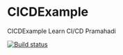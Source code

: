 # CICDExample
CICDExample Learn CI/CD Pramahadi

[![Build status](https://build.appcenter.ms/v0.1/apps/ac8493b2-ee35-4a53-9092-86edbd61b30e/branches/master/badge)](https://appcenter.ms)
